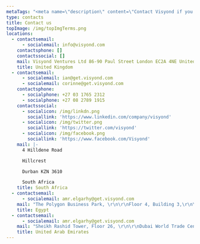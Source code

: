 ```yaml
---
metaTags: "<meta name=\"description\" content=\"Contact Visyond if you have any questions or inquiries about our product!\">\r\n\r\n<meta name=\"keywords\" content=\"Contact Visyond, Visyond email, Visyond phone, Visyond telephone, Visyond address, Visyond Mail, Visyond Linkedin, Visyond Twitter, Visyond Facebook\">"
type: contacts
title: Contact us
topImage: /img/topImgTerms.png
locations:
  - contactsemail:
      - socialemail: info@visyond.com
    contactsphone: []
    contactssocial: []
    mail: Visyond Ventures Ltd 86-90 Paul Street London EC2A 4NE United Kingdom
    title: United Kingdom
  - contactsemail:
      - socialemail: ian@get.visyond.com
      - socialemail: corinne@get.visyond.com
    contactsphone:
      - socialphone: +27 03 1765 2312
      - socialphone: +27 08 2789 1915
    contactssocial:
      - socialicon: /img/linkdn.png
        sociallink: 'https://www.linkedin.com/company/visyond'
      - socialicon: /img/twitter.png
        sociallink: 'https://twitter.com/visyond'
      - socialicon: /img/facebook.png
        sociallink: 'https://www.facebook.com/Visyond'
    mail: |-
      4 Hilldene Road 

      Hillcrest 

      Durban KZN 3610 

      South Africa
    title: South Africa
  - contactsemail:
      - socialemail: amr.elgarhy@get.visyond.com
    mail: "The Polygon Business Park, \r\n\r\nFloor 4, Building 3,\r\n\r\nSODIC West, El Sheikh Zayed, 12451\r\n\r\nGiza, Egypt"
    title: Egypt
  - contactsemail:
      - socialemail: amr.elgarhy@get.visyond.com
    mail: "Sheikh Rashid Tower, Floor 26, \r\n\r\nDubai World Trade Centre, \r\n\r\nP.O. Box 340662, \r\n\r\nDubai, UAE\r\n"
    title: United Arab Emirates
---
```


